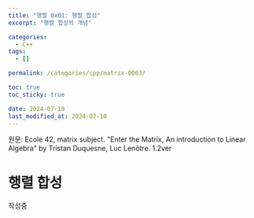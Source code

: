 ```yaml
---
title: "행렬 0x01: 행렬 합성"
excerpt: "행렬 합성의 개념"

categories:
  - C++
tags:
  - []

permalink: /categories/cpp/matrix-0003/

toc: true
toc_sticky: true

date: 2024-07-10
last_modified_at: 2024-07-10
---
```


원문: Ecole 42, matrix subject. "Enter the Matrix, An introduction to Linear Algebra" by Tristan Duquesne, Luc Lenôtre. 1.2ver

# 행렬 합성

작성중